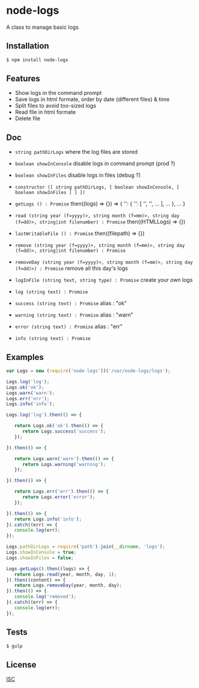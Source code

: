 # node-logs
A class to manage basic logs


## Installation

```bash
$ npm install node-logs
```

## Features

  * Show logs in the command prompt
  * Save logs in html formate, order by date (different files) & time
  * Split files to avoid too-sized logs
  * Read file in html formate
  * Delete file

## Doc

  * ``` string pathDirLogs ```    where the log files are stored
  * ``` boolean showInConsole ``` disable logs in command prompt (prod ?)
  * ``` boolean showInFiles ```   disable logs in files (debug ?)

  * ``` constructor ([ string pathDirLogs, [ boolean showInConsole, [ boolean showInFiles ] ] ]) ```

  * ``` getLogs () : Promise ``` then((logs) => {}) => { '<year>': { '<month1>': [ '<day1>', '<day2>', ... ], ... }, ... }
  * ``` read (string year (f=yyyy)>, string month (f=mm)>, string day (f=dd)>, string|int filenumber) : Promise ``` then((HTMLLogs) => {})
  * ``` lastWritableFile () : Promise ``` then((filepath) => {})
  * ``` remove (string year (f=yyyy)>, string month (f=mm)>, string day (f=dd)>, string|int filenumber) : Promise ```
  * ``` removeDay (string year (f=yyyy)>, string month (f=mm)>, string day (f=dd)>) : Promise ``` remove all this day's logs

  * ``` logInFile (string text, string type) : Promise ``` create your own logs
  * ``` log (string text) : Promise ```
  * ``` success (string text) : Promise ``` alias : "ok"
  * ``` warning (string text) : Promise ``` alias : "warn"
  * ``` error (string text) : Promise ```   alias : "err"
  * ``` info (string text) : Promise ```

## Examples

```js
var Logs = new (require('node-logs'))('/var/node-logs/logs');

Logs.log('log');
Logs.ok('ok');
Logs.warn('warn');
Logs.err('err');
Logs.info('info');

Logs.log('log').then(() => {

   return Logs.ok('ok').then(() => {
      return Logs.success('success');
   });

}).then(() => {

   return Logs.warn('warn').then(() => {
      return Logs.warning('warning');
   });

}).then(() => {

   return Logs.err('err').then(() => {
      return Logs.error('error');
   });

}).then(() => {
   return Logs.info('info');
}).catch((err) => {
   console.log(err);
});

Logs.pathDirLogs = require('path').join(__dirname, 'logs');
Logs.showInConsole = true;
Logs.showInFiles = false;

Logs.getLogs().then((logs) => {
   return Logs.read(year, month, day, 1);
}).then((content) => {
   return Logs.removeDay(year, month, day);
}).then(() => {
   console.log('removed');
}).catch((err) => {
   console.log(err);
});
```

## Tests

```bash
$ gulp
```

## License

  [ISC](LICENSE)

